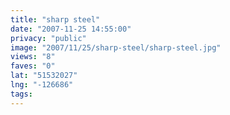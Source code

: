 ```yaml
---
title: "sharp steel"
date: "2007-11-25 14:55:00"
privacy: "public"
image: "2007/11/25/sharp-steel/sharp-steel.jpg"
views: "8"
faves: "0"
lat: "51532027"
lng: "-126686"
tags:
---
```


